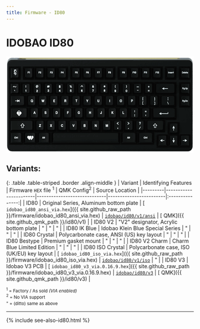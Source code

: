 ```yaml
---
title: Firmware - ID80
---
```


# IDOBAO ID80

<img src="../assets/img/idobao-id80.png" height="260" width="auto" style="display:block;margin-left:auto;margin-right:auto;">

## Variants:

{: .table .table-striped .border .align-middle }
| Variant | Identifying Features  | Firmware `HEX` file <sup>1</sup> | QMK Config<sup>2</sup> | Source Location |
|---------|-----------------------|-----------------------------|------------------------|:---------------:|
| ID80 | Original Series, Aluminum bottom plate | [<i class="fas fa-microchip"></i> `idobao_id80_ansi_via.hex`]({{ site.github_raw_path }}/firmware/idobao_id80_ansi_via.hex) | [<i class="fas fa-cog"></i> `idobao/id80/v1/ansi`](https://config.qmk.fm/#/idobao/id80/v1/ansi/LAYOUT) | [<i class="fab fa-github"></i> QMK]({{ site.github_qmk_path }}/id80/v1) |
| ID80 V2 | "V2" designator, Acrylic bottom plate | " | " | " |
| ID80 IK Blue | Idobao Klein Blue Special Series | " | " | " |
| ID80 Crystal | Polycarbonate case, ANSI (US) key layout | " | " | " |
| ID80 Bestype | Premium gasket mount | " | " | " |
| ID80 V2 Charm | Charm Blue Limited Edition  | " | " | " |
| ID80 ISO Crystal | Polycarbonate case, ISO (UK/EU) key layout | [<i class="fas fa-microchip"></i> `idobao_id80_iso_via.hex`]({{ site.github_raw_path }}/firmware/idobao_id80_iso_via.hex) | [<i class="fas fa-cog"></i> `idobao/id80/v1/iso`](https://config.qmk.fm/#/idobao/id80/v1/iso/LAYOUT_iso) | " |
| ID80 V3 | Idobao V3 PCB | [<i class="fas fa-microchip"></i> `idobao_id80_v3_via.0.16.9.hex`]({{ site.github_raw_path }}/firmware/idobao_id80_v3_via.0.16.9.hex) | [<i class="fas fa-cog"></i> `idobao/id80/v3`](https://config.qmk.fm/#/idobao/id80/v3) | [<i class="fab fa-github"></i> QMK]({{ site.github_qmk_path }}/id80/v3) |


<small class="text-muted"><sup>1</sup> = Factory / As sold *(VIA enabled)*<br>
<sup>2</sup> = <i class="fas fa-exclamation-triangle"></i> No VIA support<br>
" = (ditto) same as above</small>

---

{% include see-also-id80.html %}

